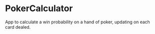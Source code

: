 # PokerCalculator
App to calculate a win probability on a hand of poker, updating on each card dealed.
